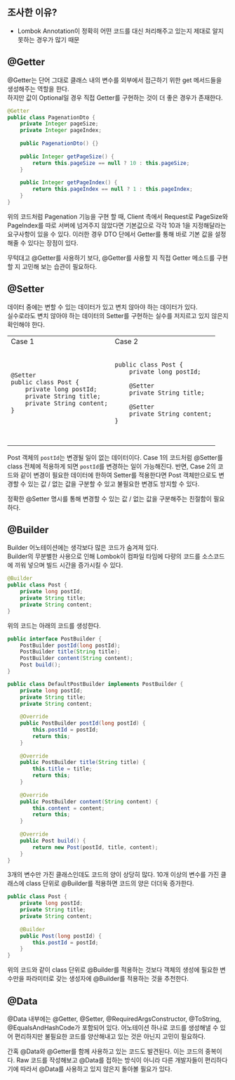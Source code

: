## 조사한 이유?

- Lombok Annotation이 정확히 어떤 코드를 대신 처리해주고 있는지 제대로 알지 못하는 경우가 많기 때문

## @Getter

@Getter는 단어 그대로 클래스 내의 변수를 외부에서 접근하기 위한 get 메서드들을 생성해주는 역할을 한다.  
하지만 값이 Optional일 경우 직접 Getter를 구현하는 것이 더 좋은 경우가 존재한다.

```java
@Getter
public class PagenationDto {
    private Integer pageSize;
    private Integer pageIndex;
    
    public PagenationDto() {}
    
    public Integer getPageSize() {
        return this.pageSize == null ? 10 : this.pageSize;
    }
    
    public Integer getPageIndex() {
        return this.pageIndex == null ? 1 : this.pageIndex;
    }
}
```
위의 코드처럼 Pagenation 기능을 구현 할 때, Client 측에서 Request로 PageSize와 PageIndex를
따로 서버에 넘겨주지 않았다면 기본값으로 각각 10과 1을 지정해달라는 요구사항이 있을 수 있다.
이러한 경우 DTO 단에서 Getter를 통해 바로 기본 값을 설정해줄 수 있다는 장점이 있다.

무턱대고 @Getter를 사용하기 보다, @Getter를 사용할 지 직접 Getter 메소드를 구현할 지 고민해 보는 습관이 필요하다.

## @Setter

데이터 중에는 변할 수 있는 데이터가 있고 변치 않아야 하는 데이터가 있다.  
실수로라도 변치 않아야 하는 데이터의 Setter를 구현하는 실수를 저지르고 있지 않은지 확인해야 한다.

<table>
  <tr>
    <td>Case 1</td> <td>Case 2</td>
  </tr>
  <tr>
    <td>
      <pre>
        <code class="language-java">
@Setter
public class Post {
    private long postId;
    private String title;
    private String content;
}
        </code>
      </pre>
    </td>
<td>
      <pre>
        <code class="language-java">
public class Post {
    private long postId; <br>
    @Setter
    private String title; <br>
    @Setter
    private String content;
}
        </code>
      </pre>
    </td>
  </tr>
</table>

Post 객체의 ```postId```는 변경될 일이 없는 데이터이다. Case 1의 코드처럼
@Setter를 class 전체에 적용하게 되면 ```postId```를 변경하는 일이 가능해진다.
반면, Case 2의 코드와 같이 변경이 필요한 데이터에 한하여 Setter를 적용한다면
Post 객체만으로도 변경할 수 있는 값 / 없는 값을 구분할 수 있고 불필요한 변경도
방지할 수 있다.

정확한 @Setter 명시를 통해 변경할 수 있는 값 / 없는 값을 구분해주는 친절함이 필요하다.

## @Builder

Builder 어노테이션에는 생각보다 많은 코드가 숨겨져 있다.  
Builder의 무분별한 사용으로 인해 Lombok이 컴파일 타임에 다량의 코드를 소스코드에 끼워 넣으며 빌드 시간을 증가시킬 수 있다.

```java
@Builder
public class Post {
    private long postId;
    private String title;
    private String content;
}
```
위의 코드는 아래의 코드를 생성한다.

```java
public interface PostBuilder {
    PostBuilder postId(long postId);
    PostBuilder title(String title);
    PostBuilder content(String content);
    Post build();
}

public class DefaultPostBuilder implements PostBuilder {
    private long postId;
    private String title;
    private String content;
    
    @Override
    public PostBuilder postId(long postId) {
        this.postId = postId;
        return this;
    }
    
    @Override
    public PostBuilder title(String title) {
        this.title = title;
        return this;
    }
    
    @Override
    public PostBuilder content(String content) {
        this.content = content;
        return this;
    }
    
    @Override
    public Post build() {
        return new Post(postId, title, content);
    }
}
```
3개의 변수만 가진 클래스인데도 코드의 양이 상당히 많다.
10개 이상의 변수를 가진 클래스에 class 단위로 @Builder를 적용하면 코드의 양은 더더욱 증가한다.

```java
public class Post {
    private long postId;
    private String title;
    private String content;
    
    @Builder
    public Post(long postId) {
        this.postId = postId;
    }
}
```
위의 코드와 같이 class 단위로 @Builder를 적용하는 것보다
객체의 생성에 필요한 변수만을 파라미터로 갖는 생성자에 @Builder를 적용하는 것을 추천한다.

## @Data

@Data 내부에는 @Getter, @Setter, @RequiredArgsConstructor, @ToString, @EqualsAndHashCode가 포함되어 있다.
어노테이션 하나로 코드를 생성해낼 수 있어 편리하지만 불필요한 코드를 양산해내고 있는 것은 아닌지 고민이 필요하다.

간혹 @Data와 @Getter를 함께 사용하고 있는 코드도 발견된다. 이는 코드의 중복이다.
Raw 코드를 작성해보고 @Data를 접하는 방식이 아니라 다른 개발자들이 편리하다기에 따라서
@Data를 사용하고 있지 않은지 돌아볼 필요가 있다.